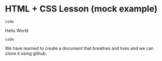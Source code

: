 # HTML + CSS Lesson (mock example)

`code` 

<html> 
<head> 
  <link ref="" href="">
</head>
<body>
  <p> Hello World </p>
</body>
</html>

`code`

We have learned to create a document that breathes and lives and we can clone it using github. 
